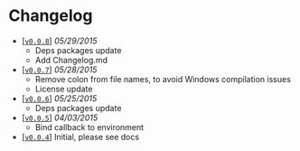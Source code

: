 Changelog
=========

 - [[`v0.0.8`](https://github.com/VeliovGroup/Meteor-logger-mongo/releases/tag/v0.0.8)] *05/29/2015*
   - Deps packages update
   - Add Changelog.md
 - [[`v0.0.7`](https://github.com/VeliovGroup/Meteor-logger-mongo/releases/tag/v0.0.7)] *05/28/2015*
   - Remove colon from file names, to avoid Windows compilation issues
   - License update
 - [[`v0.0.6`](https://github.com/VeliovGroup/Meteor-logger-mongo/releases/tag/v0.0.6)] *05/25/2015*
   - Deps packages update
 - [[`v0.0.5`](https://github.com/VeliovGroup/Meteor-logger-mongo/releases/tag/v0.0.5)] *04/03/2015*
   - Bind callback to environment
 - [[`v0.0.4`](https://github.com/VeliovGroup/Meteor-logger-mongo/releases/tag/v0.0.4)] Initial, please see docs